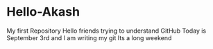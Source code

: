 # Hello-Akash
My first Repository
Hello friends trying to understand GitHub
Today is September 3rd and I am writing my git
Its a long weekend